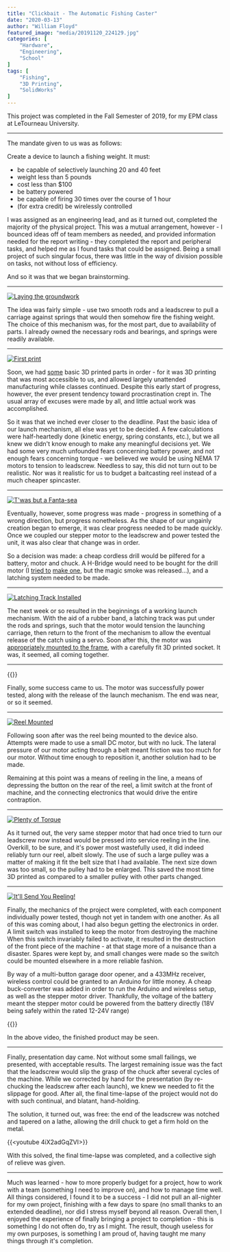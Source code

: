 ```yaml
---
title: "Clickbait - The Automatic Fishing Caster"
date: "2020-03-13"
author: "William Floyd"
featured_image: "media/20191120_224129.jpg"
categories: [
    "Hardware",
    "Engineering",
    "School"
]
tags: [
    "Fishing",
    "3D Printing",
    "SolidWorks"
]
---
```


This project was completed in the Fall Semester of 2019, for my EPM class at LeTourneau University.

***

The mandate given to us was as follows:

Create a device to launch a fishing weight. It must:

* be capable of selectively launching 20 and 40 feet
* weight less than 5 pounds
* cost less than $100
* be battery powered
* be capable of firing 30 times over the course of 1 hour
* (for extra credit) be wirelessly controlled

I was assigned as an engineering lead, and as it turned out, completed the majority of the physical project.
This was a mutual arrangement, however - I bounced ideas off of team members as needed, and provided information needed for the report writing - they completed the report and peripheral tasks, and helped me as I found tasks that could be assigned.
Being a small project of such singular focus, there was little in the way of division possible on tasks, not without loss of efficiency.

And so it was that we began brainstorming.

***

[![Laying the groundwork](media/20190919_143530.jpg)](media/src/20190919_143530.jpg)

The idea was fairly simple - use two smooth rods and a leadscrew to pull a carriage against springs that would then somehow fire the fishing weight.
The choice of this mechanism was, for the most part, due to availability of parts.
I already owned the necessary rods and bearings, and springs were readily available.

***

[![First print](media/20190919_224711.jpg)](media/src/20190919_224711.jpg)

Soon, we had [some](media/20190919_213947.jpg) basic 3D printed parts in order - for it was 3D printing that was most accessible to us, and allowed largely unattended manufacturing while classes continued.
Despite this early start of progress, however, the ever present tendency toward procrastination crept in.
The usual array of excuses were made by all, and little actual work was accomplished.

So it was that we inched ever closer to the deadline.
Past the basic idea of our launch mechanism, all else was yet to be decided.
A few calculations were half-heartedly done (kinetic energy, spring constants, etc.), but we all knew we didn't know enough to make any meaningful decisions yet.
We had some very much unfounded fears concerning battery power, and not enough fears concerning torque - we believed we would be using NEMA 17 motors to tension to leadscrew.
Needless to say, this did not turn out to be realistic.
Nor was it realistic for us to budget a baitcasting reel instead of a much cheaper spincaster.

***

[![T'was but a Fanta-sea](media/20191010_152148.jpg)](media/src/20191010_152148.jpg)

Eventually, however, some progress was made - progress in something of a wrong direction, but progress nonetheless.
As the shape of our ungainly creation began to emerge, it was clear progress needed to be made quickly.
Once we coupled our stepper motor to the leadscrew and power tested the unit, it was also clear that change was in order.

So a decision was made: a cheap cordless drill would be pilfered for a battery, motor and chuck.
A H-Bridge would need to be bought for the drill motor (I [tried to](media/20191025_194859.jpg) [make one](media/20191102_144426.jpg), but the magic smoke was released...), and a latching system needed to be made.

***

[![Latching Track Installed](media/20191110_014623.jpg)](media/src/20191110_014623.jpg)

The next week or so resulted in the beginnings of a working launch mechanism.
With the aid of a rubber band, a latching track was put under the rods and springs, such that the motor would tension the launching carriage, then return to the front of the mechanism to allow the eventual release of the catch using a servo.
Soon after this, the motor was [appropriately mounted to the frame](media/20191110_072012.jpg), with a carefully fit 3D printed socket.
It was, it seemed, all coming together.

***

{{<youtube PWh-TsoAOK4>}}

Finally, some success came to us.
The motor was successfully power tested, along with the release of the launch mechanism.
The end was near, or so it seemed.

***

[![Reel Mounted](media/20191115_090125.jpg)](media/src/20191115_090125.jpg)

Following soon after was the reel being mounted to the device also.
Attempts were made to use a small DC motor, but with no luck.
The lateral pressure of our motor acting through a belt meant friction was too much for our motor.
Without time enough to reposition it, another solution had to be made.

Remaining at this point was a means of reeling in the line, a means of depressing the button on the rear of the reel, a limit switch at the front of machine, and the connecting electronics that would drive the entire contraption.

***

[![Plenty of Torque](media/20191118_032416.jpg)](media/src/20191118_032416.jpg)

As it turned out, the very same stepper motor that had once tried to turn our leadscrew now instead would be pressed into service reeling in the line.
Overkill, to be sure, and it's power most wastefully used, it did indeed reliably turn our reel, albeit slowly.
The use of such a large pulley was a matter of making it fit the belt size that I had available.
The next size down was too small, so the pulley had to be enlarged.
This saved the most time 3D printed as compared to a smaller pulley with other parts changed.

***

[![It'll Send You Reeling!](media/20191120_224129.jpg)](media/src/20191120_224129.jpg)

Finally, the mechanics of the project were completed, with each component individually power tested, though not yet in tandem with one another.
As all of this was coming about, I had also begun getting the electronics in order.
A limit switch was installed to keep the motor from destroying the machine
When this switch invariably failed to activate, it resulted in the destruction of the front piece of the machine - at that stage more of a nuisance than a disaster.
Spares were kept by, and small changes were made so the switch could be mounted elsewhere in a more reliable fashion.

By way of a multi-button garage door opener, and a 433MHz receiver, wireless control could be granted to an Arduino for little money.
A cheap buck-converter was added in order to run the Arduino and wireless setup, as well as the stepper motor driver.
Thankfully, the voltage of the battery meant the stepper motor could be powered from the battery directly (18V being safely within the rated 12-24V range)

{{<youtube TPhMx11LOok>}}

In the above video, the finished product may be seen.

***

Finally, presentation day came.
Not without some small failings, we presented, with acceptable results.
The largest remaining issue was the fact that the leadscrew would slip the grasp of the chuck after several cycles of the machine.
While we corrected by hand for the presentation (by re-chucking the leadscrew after each launch), we knew we needed to fit the slippage for good.
After all, the final time-lapse of the project would not do with such continual, and blatant, hand-holding.

The solution, it turned out, was free: the end of the leadscrew was notched and tapered on a lathe, allowing the drill chuck to get a firm hold on the metal.

{{<youtube 4iX2adGqZVI>}}

With this solved, the final time-lapse was completed, and a collective sigh of relieve was given.

***

Much was learned - how to more properly budget for a project, how to work with a team (something I need to improve on), and how to manage time well.
All things considered, I found it to be a success - I did not pull an all-nighter for my own project, finishing with a few days to spare (no small thanks to an extended deadline), nor did I stress myself beyond all reason.
Overall then, I enjoyed the experience of finally bringing a project to completion - this is something I do not often do, try as I might.
The result, though useless for my own purposes, is something I am proud of, having taught me many things through it's completion.